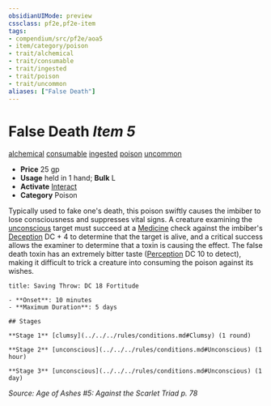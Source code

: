 ```yaml
---
obsidianUIMode: preview
cssclass: pf2e,pf2e-item
tags:
- compendium/src/pf2e/aoa5
- item/category/poison
- trait/alchemical
- trait/consumable
- trait/ingested
- trait/poison
- trait/uncommon
aliases: ["False Death"]
---
```

# False Death *Item 5*  
[alchemical](../../../rules/traits/alchemical.md)  [consumable](../../../rules/traits/consumable.md)  [ingested](../../../rules/traits/ingested.md)  [poison](../../../rules/traits/poison.md)  [uncommon](../../../rules/traits/uncommon.md)  

- **Price** 25 gp
- **Usage** held in 1 hand; **Bulk** L
- **Activate** [Interact](../../../rules/actions/interact.md)
- **Category** Poison

Typically used to fake one's death, this poison swiftly causes the imbiber to lose consciousness and suppresses vital signs. A creature examining the [unconscious](../../../rules/conditions.md#Unconscious) target must succeed at a [Medicine](../../skills.md#Medicine) check against the imbiber's [Deception](../../skills.md#Deception) DC + 4 to determine that the target is alive, and a critical success allows the examiner to determine that a toxin is causing the effect. The false death toxin has an extremely bitter taste ([Perception](../../skills.md#Perception) DC 10 to detect), making it difficult to trick a creature into consuming the poison against its wishes.

```ad-inline-affliction
title: Saving Throw: DC 18 Fortitude

- **Onset**: 10 minutes
- **Maximum Duration**: 5 days

## Stages

**Stage 1** [clumsy](../../../rules/conditions.md#Clumsy) (1 round)

**Stage 2** [unconscious](../../../rules/conditions.md#Unconscious) (1 hour)

**Stage 3** [unconscious](../../../rules/conditions.md#Unconscious) (1 day)
```

*Source: Age of Ashes #5: Against the Scarlet Triad p. 78*
